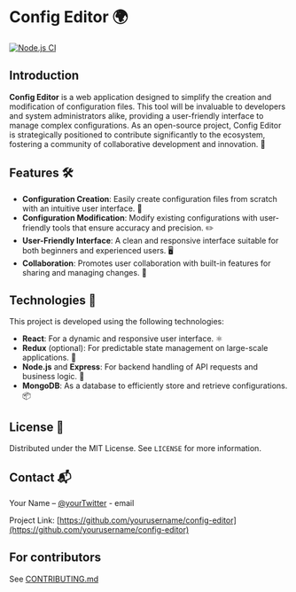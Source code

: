 # Config Editor 🌍
[![Node.js CI](https://github.com/TheRealHoko/config-editor/actions/workflows/node.js.yml/badge.svg)](https://github.com/TheRealHoko/config-editor/actions/workflows/node.js.yml)

## Introduction
**Config Editor** is a web application designed to simplify the creation and modification of configuration files. This tool will be invaluable to developers and system administrators alike, providing a user-friendly interface to manage complex configurations. As an open-source project, Config Editor is strategically positioned to contribute significantly to the ecosystem, fostering a community of collaborative development and innovation. 🚀

## Features 🛠
- **Configuration Creation**: Easily create configuration files from scratch with an intuitive user interface. 📝
- **Configuration Modification**: Modify existing configurations with user-friendly tools that ensure accuracy and precision. ✏️
- **User-Friendly Interface**: A clean and responsive interface suitable for both beginners and experienced users. 🖥
- **Collaboration**: Promotes user collaboration with built-in features for sharing and managing changes. 👥

## Technologies 🧰
This project is developed using the following technologies:
- **React**: For a dynamic and responsive user interface. ⚛️
- **Redux** (optional): For predictable state management on large-scale applications. 🔄
- **Node.js** and **Express**: For backend handling of API requests and business logic. 📡
- **MongoDB**: As a database to efficiently store and retrieve configurations. 📦

## License 📄
Distributed under the MIT License. See `LICENSE` for more information.

## Contact 📬
Your Name – [@yourTwitter](https://twitter.com/yourTwitter) - email

Project Link: [https://github.com/yourusername/config-editor](https://github.com/yourusername/config-editor)

## For contributors

See [CONTRIBUTING.md](CONTRIBUTING.md)